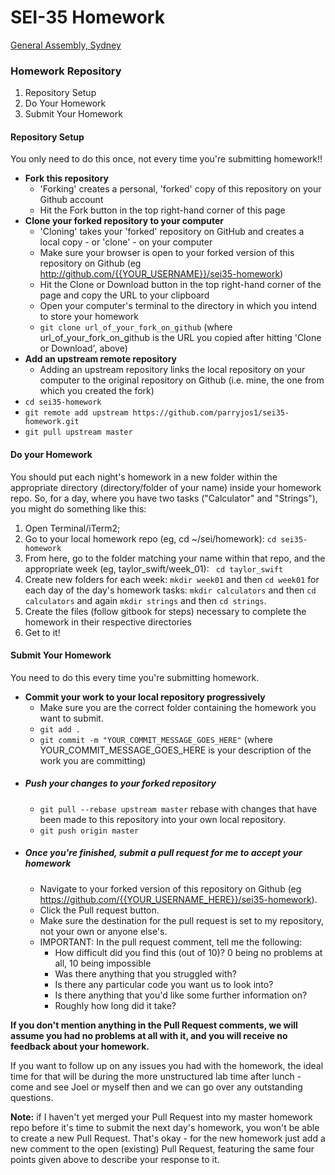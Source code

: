# SEI-35 Homework

[General Assembly, Sydney](https://generalassemb.ly/)

### Homework Repository
1. Repository Setup
2. Do Your Homework
3. Submit Your Homework

#### Repository Setup
You only need to do this once, not every time you're submitting homework!!

- **Fork this repository**
  - 'Forking' creates a personal, 'forked' copy of this repository on your Github account
  - Hit the Fork button in the top right-hand corner of this page
- **Clone your forked repository to your computer**
  - 'Cloning' takes your 'forked' repository on GitHub and creates a local copy - or 'clone' - on your computer
  - Make sure your browser is open to your forked version of this repository on Github (eg http://github.com/{{YOUR_USERNAME}}/sei35-homework)
  - Hit the Clone or Download button in the top right-hand corner of the page and copy the URL to your clipboard
  - Open your computer's terminal to the directory in which you intend to store your homework
  - ```git clone url_of_your_fork_on_github``` (where url_of_your_fork_on_github is the URL you copied after hitting 'Clone or Download', above)
- **Add an upstream remote repository**
  - Adding an upstream repository links the local repository on your computer to the original repository on Github (i.e. mine, the one from which you created the fork)
 - ```cd sei35-homework```
 - ```git remote add upstream https://github.com/parryjos1/sei35-homework.git```
- ```git pull upstream master```

#### Do your Homework
You should put each night's homework in a new folder within the appropriate directory (directory/folder of your name) inside your homework repo. So, for a day, where you have two tasks ("Calculator" and "Strings"), you might do something like this:

1. Open Terminal/iTerm2;
2. Go to your local homework repo (eg, cd ~/sei/homework): ```cd sei35-homework```
3. From here, go to the folder matching your name within that repo, and the appropriate week (eg, taylor_swift/week_01): ``` cd taylor_swift```
4. Create new folders for each week: ```mkdir week01``` and then ```cd week01``` for each day of the day's homework tasks: ```mkdir calculators``` and then ```cd calculators``` and again ```mkdir strings``` and then ```cd strings```.
5. Create the files (follow gitbook for steps) necessary to complete the homework in their respective directories
6. Get to it!

#### Submit Your Homework
You need to do this every time you're submitting homework.

- **Commit your work to your local repository progressively**
  - Make sure you are the correct folder containing the homework you want to submit.
  - ```git add .```
  - ```git commit -m "YOUR_COMMIT_MESSAGE_GOES_HERE"``` (where YOUR_COMMIT_MESSAGE_GOES_HERE is your description of the work you are committing)
- ##### Push your changes to your forked repository
  - ```git pull --rebase upstream master``` rebase with changes that have been made to this repository into your own local repository.
  - ```git push origin master```
- ##### Once you're finished, submit a pull request for me to accept your homework
  - Navigate to your forked version of this repository on Github (eg https://github.com/{{YOUR_USERNAME_HERE}}/sei35-homework).
  - Click the Pull request button.
  - Make sure the destination for the pull request is set to my repository, not your own or anyone else's.
  - IMPORTANT: In the pull request comment, tell me the following:
     -  How difficult did you find this (out of 10)? 0 being no problems at all, 10 being impossible
     - Was there anything that you struggled with?
     - Is there any particular code you want us to look into?
     - Is there anything that you'd like some further information on?
     - Roughly how long did it take?

**If you don't mention anything in the Pull Request comments, we will assume you had no problems at all with it, and you will receive no feedback about your homework.**

If you want to follow up on any issues you had with the homework, the ideal time for that will be during the more unstructured lab time after lunch - come and see Joel or myself then and we can go over any outstanding questions.

**Note:** if I haven't yet merged your Pull Request into my master homework repo before it's time to submit the next day's homework, you won't be able to create a new Pull Request. That's okay - for the new homework just add a new comment to the open (existing) Pull Request, featuring the same four points given above to describe your response to it.
